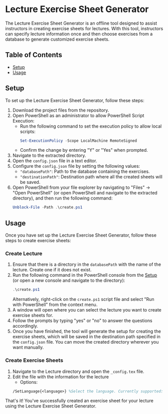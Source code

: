 # Lecture Exercise Sheet Generator

The Lecture Exercise Sheet Generator is an offline tool designed to assist instructors in creating exercise sheets for lectures. With this tool, instructors can specify lecture information once and then choose exercises from a database to generate customized exercise sheets.

## Table of Contents

- [Setup](#setup)
- [Usage](#usage)

## Setup

To set up the Lecture Exercise Sheet Generator, follow these steps:

1. Download the project files from the repository.
2. Open PowerShell as an administrator to allow PowerShell Script Execution:
    - Run the following command to set the execution policy to allow local scripts:
        ```powershell
        Set-ExecutionPolicy -Scope LocalMachine RemoteSigned
        ```
    - Confirm the change by entering "Y" or "Yes" when prompted.
3. Navigate to the extracted directory.
4. Open the `config.json` file in a text editor.
5. Configure the `config.json` file by setting the following values:
    - `"databasePath"`: Path to the database containing the exercises.
    - `"destinationPath"`: Destination path where all the created sheets will be saved.
6. Open PowerShell from your file explorer by navigating to "Files" -> "Open PowerShell" (or open PowerShell and navigate to the extracted directory), and then run the following command:
    ```powershell
    Unblock-File -Path .\create.ps1
    ```

## Usage

Once you have set up the Lecture Exercise Sheet Generator, follow these steps to create exercise sheets:

### Create Lecture

1. Ensure that there is a directory in the `databasePath` with the name of the lecture. Create one if it does not exist.
2. Run the following command in the PowerShell console from the [Setup](#setup) (or open a new console and navigate to the directory):
    ```powershell
    .\create.ps1
    ```
    Alternatively, right-click on the `create.ps1` script file and select "Run with PowerShell" from the context menu.
3. A window will open where you can select the lecture you want to create exercise sheets for.
4. Follow the prompts by typing "yes" or "no" to answer the questions accordingly.
5. Once you have finished, the tool will generate the setup for creating the exercise sheets, which will be saved in the destination path specified in the `config.json` file. You can move the created directory wherever you want manually.

### Create Exercise Sheets

1. Navigate to the Lecture directory and open the `_config.tex` file.
2. Edit the file with the information for the lecture
    - Options:
    ```tex
    /SetLanguage{<language>} %Select the language. Currently supported: ngerman, english
    ```

That's it! You've successfully created an exercise sheet for your lecture using the Lecture Exercise Sheet Generator.
